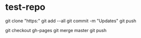 # test-repo
git clone "https:"
git add --all
git commit -m "Updates"
git push

git checkout gh-pages
git merge master
git push
